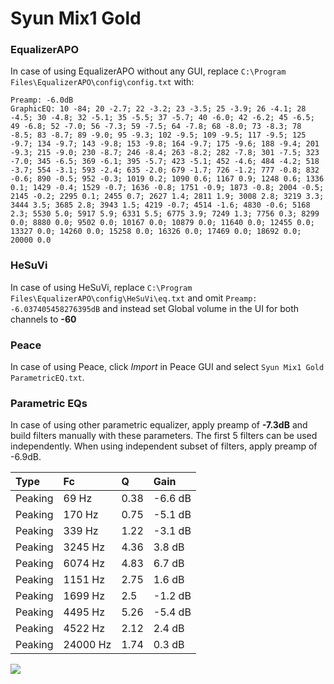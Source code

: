 # Syun Mix1 Gold

### EqualizerAPO
In case of using EqualizerAPO without any GUI, replace `C:\Program Files\EqualizerAPO\config\config.txt`
with:
```
Preamp: -6.0dB
GraphicEQ: 10 -84; 20 -2.7; 22 -3.2; 23 -3.5; 25 -3.9; 26 -4.1; 28 -4.5; 30 -4.8; 32 -5.1; 35 -5.5; 37 -5.7; 40 -6.0; 42 -6.2; 45 -6.5; 49 -6.8; 52 -7.0; 56 -7.3; 59 -7.5; 64 -7.8; 68 -8.0; 73 -8.3; 78 -8.5; 83 -8.7; 89 -9.0; 95 -9.3; 102 -9.5; 109 -9.5; 117 -9.5; 125 -9.7; 134 -9.7; 143 -9.8; 153 -9.8; 164 -9.7; 175 -9.6; 188 -9.4; 201 -9.3; 215 -9.0; 230 -8.7; 246 -8.4; 263 -8.2; 282 -7.8; 301 -7.5; 323 -7.0; 345 -6.5; 369 -6.1; 395 -5.7; 423 -5.1; 452 -4.6; 484 -4.2; 518 -3.7; 554 -3.1; 593 -2.4; 635 -2.0; 679 -1.7; 726 -1.2; 777 -0.8; 832 -0.6; 890 -0.5; 952 -0.3; 1019 0.2; 1090 0.6; 1167 0.9; 1248 0.6; 1336 0.1; 1429 -0.4; 1529 -0.7; 1636 -0.8; 1751 -0.9; 1873 -0.8; 2004 -0.5; 2145 -0.2; 2295 0.1; 2455 0.7; 2627 1.4; 2811 1.9; 3008 2.8; 3219 3.3; 3444 3.5; 3685 2.8; 3943 1.5; 4219 -0.7; 4514 -1.6; 4830 -0.6; 5168 2.3; 5530 5.0; 5917 5.9; 6331 5.5; 6775 3.9; 7249 1.3; 7756 0.3; 8299 0.0; 8880 0.0; 9502 0.0; 10167 0.0; 10879 0.0; 11640 0.0; 12455 0.0; 13327 0.0; 14260 0.0; 15258 0.0; 16326 0.0; 17469 0.0; 18692 0.0; 20000 0.0
```

### HeSuVi
In case of using HeSuVi, replace `C:\Program Files\EqualizerAPO\config\HeSuVi\eq.txt` and omit `Preamp:
-6.037405458276395dB` and instead set Global volume in the UI for both channels to **-60**

### Peace
In case of using Peace, click *Import* in Peace GUI and select `Syun Mix1 Gold ParametricEQ.txt`.

### Parametric EQs
In case of using other parametric equalizer, apply preamp of **-7.3dB** and build filters manually
with these parameters. The first 5 filters can be used independently.
When using independent subset of filters, apply preamp of -6.9dB.

| Type    | Fc       |    Q | Gain    |
|:--------|:---------|:-----|:--------|
| Peaking | 69 Hz    | 0.38 | -6.6 dB |
| Peaking | 170 Hz   | 0.75 | -5.1 dB |
| Peaking | 339 Hz   | 1.22 | -3.1 dB |
| Peaking | 3245 Hz  | 4.36 | 3.8 dB  |
| Peaking | 6074 Hz  | 4.83 | 6.7 dB  |
| Peaking | 1151 Hz  | 2.75 | 1.6 dB  |
| Peaking | 1699 Hz  | 2.5  | -1.2 dB |
| Peaking | 4495 Hz  | 5.26 | -5.4 dB |
| Peaking | 4522 Hz  | 2.12 | 2.4 dB  |
| Peaking | 24000 Hz | 1.74 | 0.3 dB  |

![](https://raw.githubusercontent.com/jaakkopasanen/AutoEq/master/results/innerfidelity/sbaf-serious/Syun%20Mix1%20Gold/Syun%20Mix1%20Gold.png)